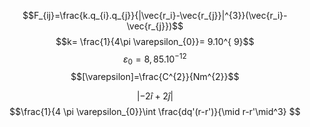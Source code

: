 
$$F_{ij}=\frac{k.q_{i}.q_{j}}{|\vec{r_i}-\vec{r_{j}}|^{3}}(\vec{r_i}-\vec{r_{j}})$$
$$k= \frac{1}{4\pi \varepsilon_{0}}= 9.10^{ 9}$$
$$\varepsilon_{0} = 8,85.10^{-12}$$
$$[\varepsilon]=\frac{C^{2}}{Nm^{2}}$$

$$|-2 \hat{i} + 2 \hat{j}|$$
$$\frac{1}{4 \pi \varepsilon_{0}}\int \frac{dq'(r-r')}{\mid r-r'\mid^3} $$